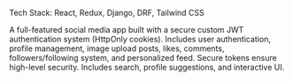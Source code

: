 Tech Stack: React, Redux, Django, DRF, Tailwind CSS

A full-featured social media app built with a secure custom JWT authentication system (HttpOnly cookies). Includes user authentication, profile management, image upload posts, likes, comments, followers/following system, and personalized feed. Secure tokens ensure high-level security. Includes search, profile suggestions, and interactive UI.